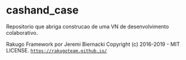 # cashand_case
Repositorio que abriga construcao de uma VN de desenvolvimento colaborativo.



Rakugo Framework por Jeremi Biernacki Copyright (c) 2016-2019 - MIT LICENSE. <code>https://rakugoteam.github.io/</code>
